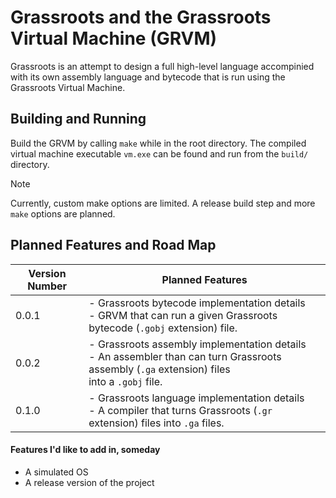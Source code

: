 # Grassroots and the Grassroots Virtual Machine (GRVM)

Grassroots is an attempt to design a full high-level language accompinied with its own assembly language and bytecode that is run using the Grassroots Virtual Machine.

## Building and Running

Build the GRVM by calling `make` while in the root directory. The compiled virtual machine executable `vm.exe` can be found and run from the `build/` directory.

> [!NOTE]
> Currently, custom make options are limited. A release build step and more `make` options are planned.

## Planned Features and Road Map
| Version Number  | Planned Features |
|---|---|
| 0.0.1 | - Grassroots bytecode implementation details<br>- GRVM that can run a given Grassroots bytecode (`.gobj` extension) file. |
| 0.0.2 | - Grassroots assembly implementation details<br>- An assembler than can turn Grassroots assembly (`.ga` extension) files <br>  into a `.gobj` file. |
| 0.1.0 | - Grassroots language implementation details<br>- A compiler that turns Grassroots (`.gr` extension) files into `.ga` files. |

#### Features I'd like to add in, someday
- A simulated OS
- A release version of the project
